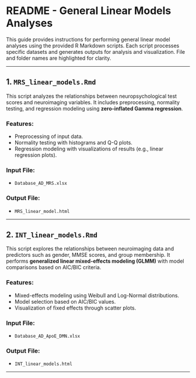 # **README - General Linear Models Analyses**

This guide provides instructions for performing general linear model analyses using the provided R Markdown scripts. Each script processes specific datasets and generates outputs for analysis and visualization. File and folder names are highlighted for clarity.

---

## **1. `MRS_linear_models.Rmd`**  
This script analyzes the relationships between neuropsychological test scores and neuroimaging variables. It includes preprocessing, normality testing, and regression modeling using **zero-inflated Gamma regression**.

### **Features:**
- Preprocessing of input data.
- Normality testing with histograms and Q-Q plots.
- Regression modeling with visualizations of results (e.g., linear regression plots).

### **Input File:**
- `Database_AD_MRS.xlsx`

### **Output File:**
- `MRS_linear_model.html`

---

## **2. `INT_linear_models.Rmd`**  
This script explores the relationships between neuroimaging data and predictors such as gender, MMSE scores, and group membership. It performs **generalized linear mixed-effects modeling (GLMM)** with model comparisons based on AIC/BIC criteria.

### **Features:**
- Mixed-effects modeling using Weibull and Log-Normal distributions.
- Model selection based on AIC/BIC values.
- Visualization of fixed effects through scatter plots.

### **Input File:**
- `Database_AD_ApoE_DMN.xlsx`

### **Output File:**
- `INT_linear_models.html`

---


